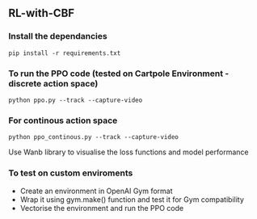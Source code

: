 ## RL-with-CBF

### Install the dependancies 

```
pip install -r requirements.txt
```

### To run the PPO code (tested on Cartpole Environment - discrete action space) 

```
python ppo.py --track --capture-video 
```
### For continous action space 
```
python ppo_continous.py --track --capture-video
```

Use Wanb library to visualise the loss functions and model performance

### To test on custom enviroments 

* Create an environment in OpenAI Gym format
* Wrap it using gym.make() function and test it for Gym compatibility 
* Vectorise the environment and run the PPO code 
